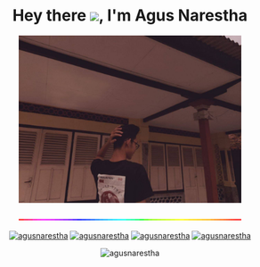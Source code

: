 <h1 align="center"> Hey there <img src="https://media.giphy.com/media/hvRJCLFzcasrR4ia7z/giphy.gif" width="25px">, I'm Agus Narestha</h1>
<p  align="center"><img height="300" src = "https://github.com/agusnarestha/agusnarestha/blob/master/gusnar.jpg"></p>
<p  align="center"><img src = "https://github.com/agusnarestha/agusnarestha/blob/master/rainbow.gif"></p>
<p align="center">
  <a href="https://twitter.com/agusnarestha" target="blank"><img align="center" src="https://img.shields.io/badge/Twitter-1DA1F2?style=for-the-badge&logo=twitter&logoColor=white" alt="agusnarestha"/></a>
  <a href="https://linkedin.com/in/agusnarestha" target="blank"><img align="center" src="https://img.shields.io/badge/LinkedIn-0077B5?style=for-the-badge&logo=linkedin&logoColor=white" alt="agusnarestha"/></a>
  <a href="https://fb.com/agusnarestha" target="blank"><img align="center" src="https://img.shields.io/badge/Facebook-1877F2?style=for-the-badge&logo=facebook&logoColor=white" alt="agusnarestha"/></a>
  <a href="https://instagram.com/agusnarestha" target="blank"><img align="center" src="https://img.shields.io/badge/Instagram-E4405F?style=for-the-badge&logo=instagram&logoColor=white" alt="agusnarestha"/></a>
</p>

<p align="center"><img src="https://github-readme-stats.vercel.app/api/top-langs?username=agusnarestha&show_icons=true&locale=en&layout=compact" alt="agusnarestha" /></p>
